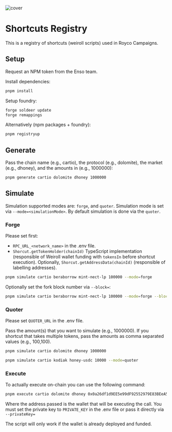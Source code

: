![cover](cover.webp)

# Shortcuts Registry

This is a registry of shortcuts (weiroll scripts) used in Royco Campaigns.

## Setup

Request an NPM token from the Enso team.

Install dependencies:

```sh
pnpm install
```

Setup foundry:

```sh
forge soldeer update
forge remappings
```

Alternatively (npm packages + foundry):

```sh
pnpm registryup
```

## Generate

Pass the chain name (e.g., cartio), the protocol (e.g., dolomite), the market (e.g., dhoney), and the amounts in (e.g.,
1000000):

```sh
pnpm generate cartio dolomite dhoney 1000000
```

## Simulate

Simulation supported modes are: `forge`, and `quoter`. Simulation mode is set via `--mode=<simulationMode>`. By default
simulation is done via the `quoter`.

### Forge

Please set first:

- `RPC_URL_<network_name>` in the .env file.
- `Shorcut.getTokenHolder(chainId)` TypeScript implementation (responsible of Weiroll wallet funding with `tokensIn`
  before shortcut execution). Optionally, `Shorcut.getAddressData(chainId)` (responsible of labelling addresses).

```sh
pnpm simulate cartio beraborrow mint-nect-lp 100000 --mode=forge
```

Optionally set the fork block number via `--block=`:

```sh
pnpm simulate cartio beraborrow mint-nect-lp 100000 --mode=forge --block=1835295
```

### Quoter

Please set `QUOTER_URL` in the .env file.

Pass the amount(s) that you want to simulate (e.g., 1000000). If you shortcut that takes multiple tokens, pass the
amounts as comma separated values (e.g., 100,100).

```sh
pnpm simulate cartio dolomite dhoney 1000000
```

```sh
pnpm simulate cartio kodiak honey-usdc 10000 --mode=quoter
```

### Execute

To actually execute on-chain you can use the following command:

```sh
pnpm execute cartio dolomite dhoney 0x0a26df1d9EE5e99dF92552979E83BEeA54653E8a
```

Where the address passed is the wallet that will be executing the call. You must set the private key to `PRIVATE_KEY` in
the .env file or pass it directly via `--privateKey=`

The script will only work if the wallet is already deployed and funded.

